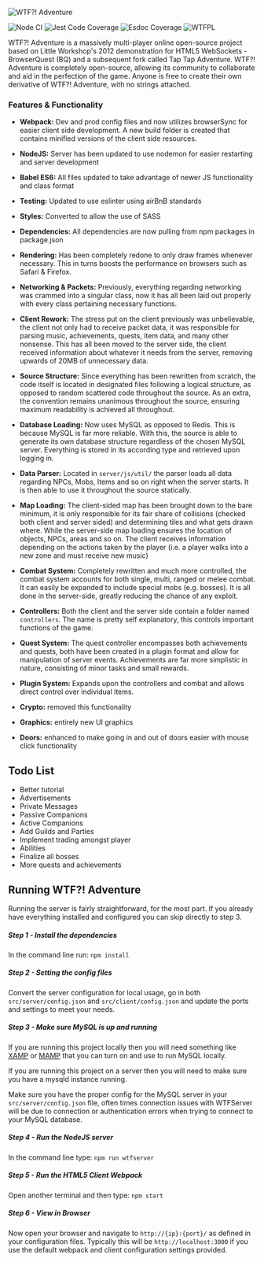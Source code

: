 ![WTF?! Adventure](https://github.com/design1online/WTF-Adventure/blob/main/assets/img/wtfadventure.png?raw=true "WTF?! Adventure")


![Node CI](https://github.com/design1online/WTF-Adventure/workflows/Node%20CI/badge.svg) ![Jest Code Coverage](https://raw.githubusercontent.com/design1online/WTF-Adventure/main/coverage/badge.svg?sanitize=true) ![Esdoc Coverage](https://raw.githubusercontent.com/design1online/WTF-Adventure/main/docs/badge.svg?sanitize=true) ![WTFPL](http://www.wtfpl.net/wp-content/uploads/2012/12/wtfpl-badge-4.png)

WTF?! Adventure is a massively multi-player online open-source project based on Little Workshop's 2012 demonstration for HTML5 WebSockets - BrowserQuest (BQ) and a subsequent fork called Tap Tap Adventure.
WTF?! Adventure is completely open-source, allowing its community to collaborate and aid in the perfection of the game. Anyone is free to create their own derivative of WTF?! Adventure, with no strings attached.

### Features & Functionality

- **Webpack:** Dev and prod config files and now utilizes browserSync for easier client side development. A new build folder is created that contains minified versions of the client side resources.

- **NodeJS:** Server has been updated to use nodemon for easier restarting and server development

- **Babel ES6:** All files updated to take advantage of newer JS functionality and class format

- **Testing:** Updated to use eslinter using airBnB standards

- **Styles:** Converted to allow the use of SASS

- **Dependencies:** All dependencies are now pulling from npm packages in package.json

- **Rendering:** Has been completely redone to only draw frames whenever necessary. This in turns boosts the performance on browsers such as Safari & Firefox.

- **Networking & Packets:** Previously, everything regarding networking was crammed into a singular class, now it has all been laid out properly with every class pertaining necessary functions.

- **Client Rework:** The stress put on the client previously was unbelievable, the client not only had to receive packet data, it was responsible for parsing music, achievements, quests, item data, and many other nonsense. This has all been moved to the server side, the client received information about whatever it needs from the server, removing upwards of 20MB of unnecessary data.

- **Source Structure:** Since everything has been rewritten from scratch, the code itself is located in designated files following a logical structure, as opposed to random scattered code throughout the source. As an extra, the convention remains unanimous throughout the source, ensuring maximum readability is achieved all throughout.

- **Database Loading:** Now uses MySQL as opposed to Redis. This is because MySQL is far more reliable. With this, the source is able to generate its own database structure regardless of the chosen MySQL server. Everything is stored in its according type and retrieved upon logging in.

- **Data Parser:** Located in `server/js/util/` the parser loads all data regarding NPCs, Mobs, Items and so on right when the server starts. It is then able to use it throughout the source statically.

- **Map Loading:** The client-sided map has been brought down to the bare minimum, it is only responsible for its fair share of collisions (checked both client and server sided) and determining tiles and what gets drawn where. While the server-side map loading ensures the location of objects, NPCs, areas and so on. The client receives information depending on the actions taken by the player (i.e. a player walks into a new zone and must receive new music)

- **Combat System:** Completely rewritten and much more controlled, the combat system accounts for both single, multi, ranged or melee combat. It can easily be expanded to include special mobs (e.g. bosses). It is all done in the server-side, greatly reducing the chance of any exploit.

- **Controllers:** Both the client and the server side contain a folder named `controllers`. The name is pretty self explanatory, this controls important functions of the game.

- **Quest System:** The quest controller encompasses both achievements and quests, both have been created in a plugin format and allow for manipulation of server events. Achievements are far more simplistic in nature, consisting of minor tasks and small rewards.

- **Plugin System:** Expands upon the controllers and combat and allows direct control over individual items.

- **Crypto:** removed this functionality

- **Graphics:** entirely new UI graphics

- **Doors:** enhanced to make going in and out of doors easier with mouse click functionality


## Todo List

- Better tutorial
- Advertisements
- Private Messages
- Passive Companions
- Active Companions
- Add Guilds and Parties
- Implement trading amongst player
- Abilities
- Finalize all bosses
- More quests and achievements


## Running WTF?! Adventure

Running the server is fairly straightforward, for the most part. If you already have everything installed and configured you can skip directly to step 3.

##### Step 1 - Install the dependencies

In the command line run: `npm install`

##### Step 2 - Setting the config files

Convert the server configuration for local usage, go in both `src/server/config.json` and `src/client/config.json` and update the ports and settings to meet your needs.

##### Step 3 - Make sure MySQL is up and running

If you are running this project locally then you will need something like [XAMP](https://www.apachefriends.org/index.html) or [MAMP](https://www.mamp.info/en/) that you can turn on and use to run MySQL locally.

If you are running this project on a server then you will need to make sure you have a mysqld instance running.

Make sure you have the proper config for the MySQL server in your `src/server/config.json` file, often times connection issues with WTFServer will be due to connection or authentication errors when trying to connect to your MySQL database.


##### Step 4 - Run the NodeJS server

In the command line type: `npm run wtfserver`

##### Step 5 - Run the HTML5 Client Webpack

Open another terminal and then type: `npm start`

##### Step 6 - View in Browser

Now open your browser and navigate to `http://{ip}:{port}/` as defined in your configuration files. Typically this will be `http://localhost:3000` if you use the default webpack and client configuration settings provided.
